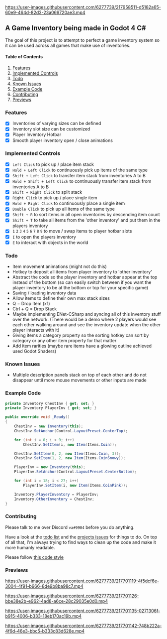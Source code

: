 https://user-images.githubusercontent.com/6277739/217958511-d5182a65-60e9-464d-82d3-23a069720ae3.mp4

## A Game Inventory being made in Godot 4 C#
The goal of this project is to attempt to perfect a game inventory system so it can be used across all games that make use of inventories.

#### Table of Contents
1. [Features](#features)
2. [Implemented Controls](#implemented-controls)
3. [Todo](#todo)
4. [Known Issues](#known-issues)
5. [Example Code](#example-code)
6. [Contributing](#contributing)
7. [Previews](#previews)

### Features
- [x] Inventories of varying sizes can be defined
- [x] Inventory slot size can be customized
- [x] Player Inventory Hotbar
- [x] Smooth player inventory open / close animations

### Implemented Controls
- [x] `Left Click` to pick up / place item stack
- [x] `Hold + Left Click` to continuously pick up items of the same type
- [x] `Shift + Left Click` to transfer item stack from inventories A to B
- [x] `Hold + Shift + Left Click` to continuously transfer item stack from inventories A to B
- [x] `Shift + Right Click` to split stack
- [x] `Right Click` to pick up / place single item
- [x] `Hold + Right Click` to continuously place a single item
- [x] `Double Click` to pick up all items of the same type
- [x] `Shift + R` to sort items in all open inventories by descending item count
- [x] `Shift + T` to take all items from the 'other inventory' and put them in the players inventory
- [x] `1` `2` `3` `4` `5` `6` `7` `8` `9` to move / swap items to player hotbar slots
- [x] `I` to open the players inventory
- [x] `E` to interact with objects in the world

### Todo
- Item movement animations (might not do this)
- Hotkey to deposit all items from player inventory to 'other inventory'
- Abstract the code so the player inventory and hotbar appear at the top instead of the bottom (so can easily switch between if you want the player inventory to be at the bottom or top for your specific game)
- Saving / loading inventory data
- Allow items to define their own max stack sizes
- Q = Drop Item (x1)
- Ctrl + Q = Drop Stack
- Maybe implementing ENet-CSharp and syncing all of this inventory stuff over the network. (There would be a demo where 2 players would see each other walking around and see the inventory update when the other player interacts with it)
- Giving items a category property so the sorting hotkey can sort by category or any other item property for that matter
- Add item rarities (maybe rare items have a glowing outline achieved used Godot Shaders)

### Known Issues
- Multiple description panels stack on top of each other and do not disappear until more mouse movements or other inputs are made

### Example Code
```cs
private Inventory ChestInv { get; set; }
private Inventory PlayerInv { get; set; }

public override void _Ready()
{
    ChestInv = new Inventory(this);
    ChestInv.SetAnchor(Control.LayoutPreset.CenterTop);

    for (int i = 0; i < 9; i++)
        ChestInv.SetItem(i, new Item(Items.Coin));

    ChestInv.SetItem(0, 2, new Item(Items.Coin, 3));
    ChestInv.SetItem(1, 2, new Item(Items.CoinSnowy));

    PlayerInv = new Inventory(this);
    PlayerInv.SetAnchor(Control.LayoutPreset.CenterBottom);

    for (int i = 18; i < 27; i++)
        PlayerInv.SetItem(i, new Item(Items.CoinPink));

    Inventory.PlayerInventory = PlayerInv;
    Inventory.OtherInventory = ChestInv;
}
```

### Contributing
Please talk to me over Discord `va#9904` before you do anything. 

Have a look at the [todo list](#todo) and the [projects issues](https://github.com/Valks-Games/Inventory/issues) for things to do. On top of all that, I'm always trying to find ways to clean up the code and make it more humanly readable.

Please follow [this code style](https://github.com/Valks-Games/sankari/wiki/Code-Style)

### Previews
https://user-images.githubusercontent.com/6277739/217701119-4f5dcf6e-3004-4f91-b966-8de9b8ba98c7.mp4

https://user-images.githubusercontent.com/6277739/217701126-bbe38e2b-e962-4ad8-a6ce-28c29035e0d0.mp4

https://user-images.githubusercontent.com/6277739/217701135-0271306f-b915-4006-b333-18eb170ac19b.mp4

https://user-images.githubusercontent.com/6277739/217701142-748b222a-4f6d-46e3-bbc5-b333c83d628e.mp4
